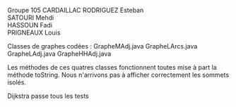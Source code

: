 Groupe 105
CARDAILLAC RODRIGUEZ Esteban  
SATOURI Mehdi  
HASSOUN Fadi  
PRIGNEAUX Louis  


Classes de graphes codées : 
GrapheMAdj.java
GrapheLArcs.java
GrapheLAdj.java
GrapheHHAdj.java

Les méthodes de ces quatres classes fonctionnent toutes mise à part la méthode toString. Nous n'arrivons pas à afficher correctement les sommets isolés.

Dijkstra passe tous les tests 
